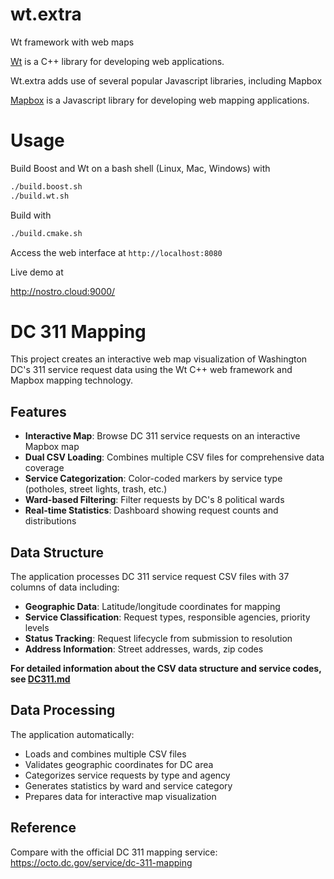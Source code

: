 # wt.extra
Wt framework with web maps

[Wt](https://www.webtoolkit.eu/wt) is a C++ library for developing web applications. 

Wt.extra adds use of several popular Javascript libraries, including Mapbox

[Mapbox](https://www.mapbox.com/) is a Javascript library for developing web mapping applications. 

# Usage 

Build Boost and Wt on a bash shell (Linux, Mac, Windows) with

```bash
./build.boost.sh 
./build.wt.sh 
```

Build with

```bash
./build.cmake.sh 
```

Access the web interface at `http://localhost:8080`

Live demo at

http://nostro.cloud:9000/

# DC 311 Mapping

This project creates an interactive web map visualization of Washington DC's 311 service request data using the Wt C++ web framework and Mapbox mapping technology.

## Features

- **Interactive Map**: Browse DC 311 service requests on an interactive Mapbox map
- **Dual CSV Loading**: Combines multiple CSV files for comprehensive data coverage
- **Service Categorization**: Color-coded markers by service type (potholes, street lights, trash, etc.)
- **Ward-based Filtering**: Filter requests by DC's 8 political wards
- **Real-time Statistics**: Dashboard showing request counts and distributions

## Data Structure

The application processes DC 311 service request CSV files with 37 columns of data including:

- **Geographic Data**: Latitude/longitude coordinates for mapping
- **Service Classification**: Request types, responsible agencies, priority levels
- **Status Tracking**: Request lifecycle from submission to resolution
- **Address Information**: Street addresses, wards, zip codes

**For detailed information about the CSV data structure and service codes, see [DC311.md](DC311.md)**

## Data Processing

The application automatically:
- Loads and combines multiple CSV files
- Validates geographic coordinates for DC area
- Categorizes service requests by type and agency
- Generates statistics by ward and service category
- Prepares data for interactive map visualization

## Reference

Compare with the official DC 311 mapping service: https://octo.dc.gov/service/dc-311-mapping
